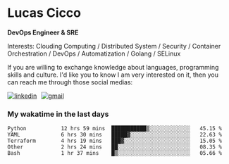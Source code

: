# Lucas Cicco

**DevOps Engineer & SRE**

Interests: Clouding Computing / Distributed System / Security / Container Orchestration / DevOps / Automatization / Golang / SELinux

If you are willing to exchange knowledge about languages, programming skills and culture. I'd like you to know I am very interested on it, then you can reach me through those social medias:

<div style="display: flex; align-items: center; gap: 10px;">
  <a href="https://www.linkedin.com/in/lucas-vitor-de-cicco" target="_blank">
    <img
      src="https://img.shields.io/badge/-LinkedIn-%230077B5?style=for-the-badge&logo=linkedin&logoColor=white"
      alt="linkedin"
      target="_blank" 
    />
  </a>
  <a href="mailto:lucasvitorx1@gmail.com">
      <img
        src="https://img.shields.io/badge/-Gmail-%23333?style=for-the-badge&logo=gmail&logoColor=white"
        alt="gmail"
        target="_blank"
      />
  </a>
</div>

### My wakatime in the last days

<!--START_SECTION:waka-->

```text
Python           12 hrs 59 mins  ███████████▒░░░░░░░░░░░░░   45.15 %
YAML             6 hrs 30 mins   █████▓░░░░░░░░░░░░░░░░░░░   22.63 %
Terraform        4 hrs 19 mins   ███▓░░░░░░░░░░░░░░░░░░░░░   15.05 %
Other            2 hrs 24 mins   ██░░░░░░░░░░░░░░░░░░░░░░░   08.35 %
Bash             1 hr 37 mins    █▒░░░░░░░░░░░░░░░░░░░░░░░   05.66 %
```

<!--END_SECTION:waka-->

